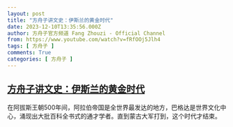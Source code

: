 ```yaml
---
layout: post
title: "方舟子讲文史：伊斯兰的黄金时代"
date: 2023-12-10T13:35:56.000Z
author: 方舟子官方频道 Fang Zhouzi - Official Channel
from: https://www.youtube.com/watch?v=fRfOOj5Jlh4
tags: [ 方舟子 ]
comments: True
categories: [ 方舟子 ]
---
```

<!--1702215356000-->
[方舟子讲文史：伊斯兰的黄金时代](https://www.youtube.com/watch?v=fRfOOj5Jlh4)
------

<div>
在阿拔斯王朝500年间，阿拉伯帝国是全世界最发达的地方，巴格达是世界文化中心，涌现出大批百科全书式的通才学者。直到蒙古大军打到，这个时代才结束。
</div>
